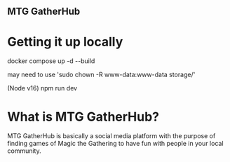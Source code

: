 ## MTG GatherHub

# Getting it up locally
docker compose up -d --build

may need to use 'sudo chown -R www-data:www-data storage/'

(Node v16)
npm run dev

# What is MTG GatherHub?
MTG GatherHub is basically a social media platform with the purpose of finding games of Magic the Gathering to have fun with people in your local community. 